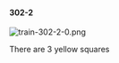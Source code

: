 #### 302-2
![train-302-2-0.png](https://github.com/lil-lab/nlvr/raw/master/nlvr/train/images/26/train-302-2-0.png "train-302-2-0.png")

There are 3 yellow squares